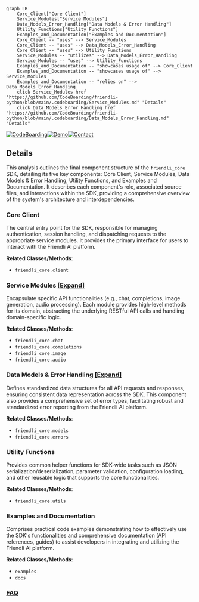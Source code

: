 ```mermaid
graph LR
    Core_Client["Core Client"]
    Service_Modules["Service Modules"]
    Data_Models_Error_Handling["Data Models & Error Handling"]
    Utility_Functions["Utility Functions"]
    Examples_and_Documentation["Examples and Documentation"]
    Core_Client -- "uses" --> Service_Modules
    Core_Client -- "uses" --> Data_Models_Error_Handling
    Core_Client -- "uses" --> Utility_Functions
    Service_Modules -- "utilizes" --> Data_Models_Error_Handling
    Service_Modules -- "uses" --> Utility_Functions
    Examples_and_Documentation -- "showcases usage of" --> Core_Client
    Examples_and_Documentation -- "showcases usage of" --> Service_Modules
    Examples_and_Documentation -- "relies on" --> Data_Models_Error_Handling
    click Service_Modules href "https://github.com/CodeBoarding/friendli-python/blob/main/.codeboarding/Service_Modules.md" "Details"
    click Data_Models_Error_Handling href "https://github.com/CodeBoarding/friendli-python/blob/main/.codeboarding/Data_Models_Error_Handling.md" "Details"
```

[![CodeBoarding](https://img.shields.io/badge/Generated%20by-CodeBoarding-9cf?style=flat-square)](https://github.com/CodeBoarding/GeneratedOnBoardings)[![Demo](https://img.shields.io/badge/Try%20our-Demo-blue?style=flat-square)](https://www.codeboarding.org/demo)[![Contact](https://img.shields.io/badge/Contact%20us%20-%20contact@codeboarding.org-lightgrey?style=flat-square)](mailto:contact@codeboarding.org)

## Details

This analysis outlines the final component structure of the `friendli_core` SDK, detailing its five key components: Core Client, Service Modules, Data Models & Error Handling, Utility Functions, and Examples and Documentation. It describes each component's role, associated source files, and interactions within the SDK, providing a comprehensive overview of the system's architecture and interdependencies.

### Core Client
The central entry point for the SDK, responsible for managing authentication, session handling, and dispatching requests to the appropriate service modules. It provides the primary interface for users to interact with the Friendli AI platform.


**Related Classes/Methods**:

- `friendli_core.client`


### Service Modules [[Expand]](./Service_Modules.md)
Encapsulate specific API functionalities (e.g., chat, completions, image generation, audio processing). Each module provides high-level methods for its domain, abstracting the underlying RESTful API calls and handling domain-specific logic.


**Related Classes/Methods**:

- `friendli_core.chat`
- `friendli_core.completions`
- `friendli_core.image`
- `friendli_core.audio`


### Data Models & Error Handling [[Expand]](./Data_Models_Error_Handling.md)
Defines standardized data structures for all API requests and responses, ensuring consistent data representation across the SDK. This component also provides a comprehensive set of error types, facilitating robust and standardized error reporting from the Friendli AI platform.


**Related Classes/Methods**:

- `friendli_core.models`
- `friendli_core.errors`


### Utility Functions
Provides common helper functions for SDK-wide tasks such as JSON serialization/deserialization, parameter validation, configuration loading, and other reusable logic that supports the core functionalities.


**Related Classes/Methods**:

- `friendli_core.utils`


### Examples and Documentation
Comprises practical code examples demonstrating how to effectively use the SDK's functionalities and comprehensive documentation (API references, guides) to assist developers in integrating and utilizing the Friendli AI platform.


**Related Classes/Methods**:

- `examples`
- `docs`




### [FAQ](https://github.com/CodeBoarding/GeneratedOnBoardings/tree/main?tab=readme-ov-file#faq)

